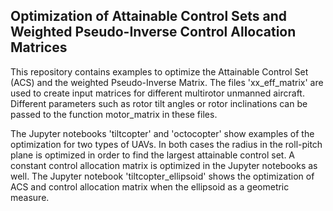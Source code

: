 ## Optimization of Attainable Control Sets and Weighted Pseudo-Inverse Control Allocation Matrices

This repository contains examples to optimize the Attainable Control Set (ACS) and the weighted Pseudo-Inverse Matrix. 
The files 'xx_eff_matrix' are used to create input matrices for different multirotor unmanned aircraft. Different parameters such as rotor tilt angles or rotor inclinations can be passed to the function motor_matrix in these files.

The Jupyter notebooks 'tiltcopter' and 'octocopter' show examples of the optimization for two types of UAVs. In both cases the radius in the roll-pitch plane is optimized in order to find the largest attainable control set. A constant control allocation matrix is optimized in the Jupyter notebooks as well. The Jupyter notebook 'tiltcopter_ellipsoid' shows the optimization of ACS and control allocation matrix when the ellipsoid as a geometric measure. 
